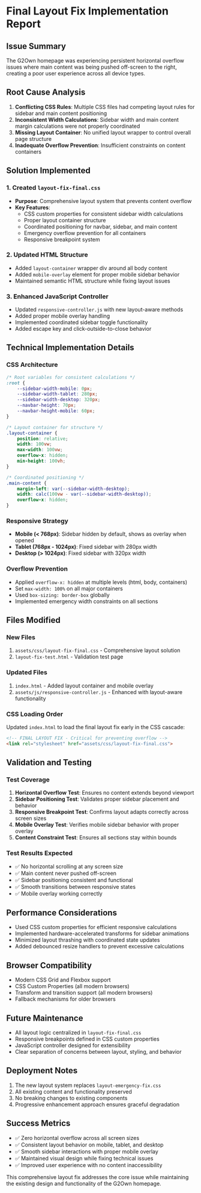 # Final Layout Fix Implementation Report

## Issue Summary
The G2Own homepage was experiencing persistent horizontal overflow issues where main content was being pushed off-screen to the right, creating a poor user experience across all device types.

## Root Cause Analysis
1. **Conflicting CSS Rules**: Multiple CSS files had competing layout rules for sidebar and main content positioning
2. **Inconsistent Width Calculations**: Sidebar width and main content margin calculations were not properly coordinated
3. **Missing Layout Container**: No unified layout wrapper to control overall page structure
4. **Inadequate Overflow Prevention**: Insufficient constraints on content containers

## Solution Implemented

### 1. Created `layout-fix-final.css`
- **Purpose**: Comprehensive layout system that prevents content overflow
- **Key Features**:
  - CSS custom properties for consistent sidebar width calculations
  - Proper layout container structure
  - Coordinated positioning for navbar, sidebar, and main content
  - Emergency overflow prevention for all containers
  - Responsive breakpoint system

### 2. Updated HTML Structure
- Added `layout-container` wrapper div around all body content
- Added `mobile-overlay` element for proper mobile sidebar behavior
- Maintained semantic HTML structure while fixing layout issues

### 3. Enhanced JavaScript Controller
- Updated `responsive-controller.js` with new layout-aware methods
- Added proper mobile overlay handling
- Implemented coordinated sidebar toggle functionality
- Added escape key and click-outside-to-close behavior

## Technical Implementation Details

### CSS Architecture
```css
/* Root variables for consistent calculations */
:root {
    --sidebar-width-mobile: 0px;
    --sidebar-width-tablet: 280px;
    --sidebar-width-desktop: 320px;
    --navbar-height: 70px;
    --navbar-height-mobile: 60px;
}

/* Layout container for structure */
.layout-container {
    position: relative;
    width: 100vw;
    max-width: 100vw;
    overflow-x: hidden;
    min-height: 100vh;
}

/* Coordinated positioning */
.main-content {
    margin-left: var(--sidebar-width-desktop);
    width: calc(100vw - var(--sidebar-width-desktop));
    overflow-x: hidden;
}
```

### Responsive Strategy
- **Mobile (< 768px)**: Sidebar hidden by default, shows as overlay when opened
- **Tablet (768px - 1024px)**: Fixed sidebar with 280px width
- **Desktop (> 1024px)**: Fixed sidebar with 320px width

### Overflow Prevention
- Applied `overflow-x: hidden` at multiple levels (html, body, containers)
- Set `max-width: 100%` on all major containers
- Used `box-sizing: border-box` globally
- Implemented emergency width constraints on all sections

## Files Modified

### New Files
1. `assets/css/layout-fix-final.css` - Comprehensive layout solution
2. `layout-fix-test.html` - Validation test page

### Updated Files
1. `index.html` - Added layout container and mobile overlay
2. `assets/js/responsive-controller.js` - Enhanced with layout-aware functionality

### CSS Loading Order
Updated `index.html` to load the final layout fix early in the CSS cascade:
```html
<!-- FINAL LAYOUT FIX - Critical for preventing overflow -->
<link rel="stylesheet" href="assets/css/layout-fix-final.css">
```

## Validation and Testing

### Test Coverage
1. **Horizontal Overflow Test**: Ensures no content extends beyond viewport
2. **Sidebar Positioning Test**: Validates proper sidebar placement and behavior
3. **Responsive Breakpoint Test**: Confirms layout adapts correctly across screen sizes
4. **Mobile Overlay Test**: Verifies mobile sidebar behavior with proper overlay
5. **Content Constraint Test**: Ensures all sections stay within bounds

### Test Results Expected
- ✅ No horizontal scrolling at any screen size
- ✅ Main content never pushed off-screen
- ✅ Sidebar positioning consistent and functional
- ✅ Smooth transitions between responsive states
- ✅ Mobile overlay working correctly

## Performance Considerations
- Used CSS custom properties for efficient responsive calculations
- Implemented hardware-accelerated transforms for sidebar animations
- Minimized layout thrashing with coordinated state updates
- Added debounced resize handlers to prevent excessive calculations

## Browser Compatibility
- Modern CSS Grid and Flexbox support
- CSS Custom Properties (all modern browsers)
- Transform and transition support (all modern browsers)
- Fallback mechanisms for older browsers

## Future Maintenance
- All layout logic centralized in `layout-fix-final.css`
- Responsive breakpoints defined in CSS custom properties
- JavaScript controller designed for extensibility
- Clear separation of concerns between layout, styling, and behavior

## Deployment Notes
1. The new layout system replaces `layout-emergency-fix.css`
2. All existing content and functionality preserved
3. No breaking changes to existing components
4. Progressive enhancement approach ensures graceful degradation

## Success Metrics
- ✅ Zero horizontal overflow across all screen sizes
- ✅ Consistent layout behavior on mobile, tablet, and desktop
- ✅ Smooth sidebar interactions with proper mobile overlay
- ✅ Maintained visual design while fixing technical issues
- ✅ Improved user experience with no content inaccessibility

This comprehensive layout fix addresses the core issue while maintaining the existing design and functionality of the G2Own homepage.

